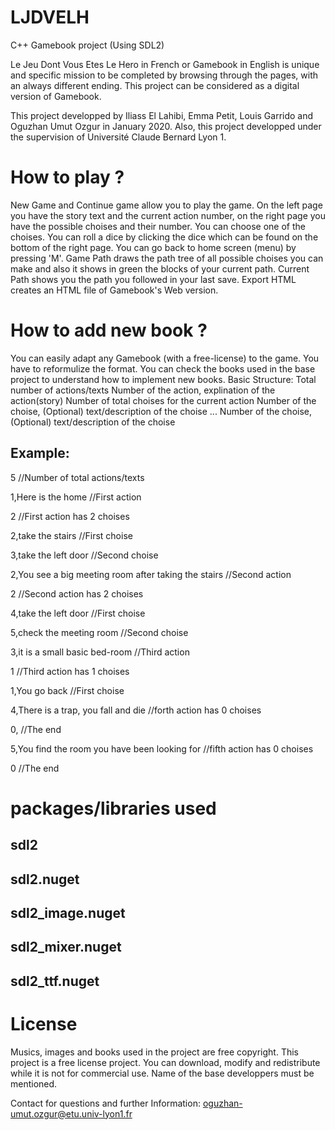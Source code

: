 # LJDVELH
C++ Gamebook project (Using SDL2)

Le Jeu Dont Vous Etes Le Hero in French or Gamebook in English is unique and specific mission to be completed by browsing through the pages, with an always different ending. This project can be considered as a digital version of Gamebook. 

This project developped by Iliass El Lahibi, Emma Petit, Louis Garrido and Oguzhan Umut Ozgur in January 2020. Also, this project developped under the supervision of Université Claude Bernard Lyon 1.

# How to play ? 
New Game and Continue game allow you to play the game. On the left page you have the story text and the current action number, on the right page you have the possible choises and their number. You can choose one of the choises. You can roll a dice by clicking the dice which can be found on the bottom of the right page. You can go back to home screen (menu) by pressing 'M'. 
Game Path draws the path tree of all possible choises you can make and also it shows in green the blocks of your current path.
Current Path shows you the path you followed in your last save. 
Export HTML creates an HTML file of Gamebook's Web version.

# How to add new book ?
You can easily adapt any Gamebook (with a free-license) to the game. You have to reformulize the format. You can check the books used in the base project to understand how to implement new books.
Basic Structure: Total number of actions/texts
                 Number of the action, explination of the action(story)
                 Number of total choises for the current action
                 Number of the choise, (Optional) text/description of the choise 
                 ...
                 Number of the choise, (Optional) text/description of the choise 
                 
## Example:  
5                                                         //Number of total actions/texts

1,Here is the home                                        //First action

2                                                         //First action has 2 choises

2,take the stairs                                         //First choise

3,take the left door                                      //Second choise

2,You see a big meeting room after taking the stairs      //Second action

2                                                         //Second action has 2 choises

4,take the left door                                      //First choise

5,check the meeting room                                  //Second choise

3,it is a small basic bed-room                            //Third action

1                                                         //Third action has 1 choises

1,You go back                                             //First choise

4,There is a trap, you fall and die                       //forth action has 0 choises

0,                                                        //The end

5,You find the room you have been looking for             //fifth action has 0 choises

0                                                         //The end


# packages/libraries used 
## sdl2
## sdl2.nuget
## sdl2_image.nuget
## sdl2_mixer.nuget
## sdl2_ttf.nuget

# License
Musics, images and books used in the project are free copyright.
This project is a free license project. You can download, modify and redistribute while it is not for commercial use. Name of the base developpers must be mentioned. 

Contact for questions and further Information: oguzhan-umut.ozgur@etu.univ-lyon1.fr
